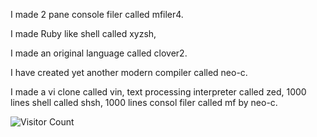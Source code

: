 I made 2 pane console filer called mfiler4.

I made Ruby like shell called xyzsh,

I made an original language called clover2. 

I have created yet another modern compiler called neo-c.

I made a vi clone called vin,  text processing interpreter called zed, 1000 lines shell called shsh, 1000 lines consol filer called mf by neo-c.

![Visitor Count](https://profile-counter.glitch.me/ab25cq/count.svg)

